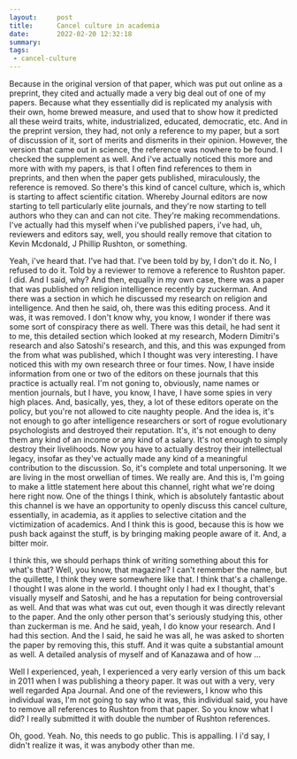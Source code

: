 ```yaml
---
layout:     post
title:      Cancel culture in academia
date:       2022-02-20 12:32:18
summary:    
tags:
 - cancel-culture
---
```


Because in the original version of that paper, which was put out online as a preprint, they cited and actually made a very big deal out of one of my papers. Because what they essentially did is replicated my analysis with their own, home brewed measure, and used that to show how it predicted all these weird traits, white, industrialized, educated, democratic, etc. And in the preprint version, they had, not only a reference to my paper, but a sort of discussion of it, sort of merits and dismerits in their opinion. However, the version that came out in science, the reference was nowhere to be found. I checked the supplement as well. And i've actually noticed this more and more with with my papers, is that I often find references to them in preprints, and then when the paper gets published, miraculously, the reference is removed. So there's this kind of cancel culture, which is, which is starting to affect scientific citation. Whereby Journal editors are now starting to tell particularly elite journals, and they're now starting to tell authors who they can and can not cite. They're making recommendations. I've actually had this myself when i've published papers, i've had, uh, reviewers and editors say, well, you should really remove that citation to Kevin Mcdonald, J Phillip Rushton, or something.

Yeah, i've heard that. I've had that. I've been told by by, I don't do it. No, I refused to do it. Told by a reviewer to remove a reference to Rushton paper. I did. And I said, why? And then, equally in my own case, there was a paper that was published on religion intelligence recently by zuckerman. And there was a section in which he discussed my research on religion and intelligence. And then he said, oh, there was this editing process. And it was, it was removed. I don't know why, you know, I wonder if there was some sort of conspiracy there as well. There was this detail, he had sent it to me, this detailed section which looked at my research, Modern Dimitri's research and also Satoshi's research, and this, and this was expunged from the from what was published, which I thought was very interesting. I have noticed this with my own research three or four times. Now, I have inside information from one or two of the editors on these journals that this practice is actually real. I'm not goning to, obviously, name names or mention journals, but I have, you know, I have, I have some spies in very high places. And, basically, yes, they, a lot of these editors operate on the policy, but you're not allowed to cite naughty people. And the idea is, it's not enough to go after intelligence researchers or sort of rogue evolutionary psychologists and destroyed their reputation. It's, it's not enough to deny them any kind of an income or any kind of a salary. It's not enough to simply destroy their livelihoods. Now you have to actually destroy their intellectual legacy, insofar as they've actually made any kind of a meaningful contribution to the discussion. So, it's complete and total unpersoning. It we are living in the most orwellian of times. We really are. And this is, I'm going to make a little statement here about this channel, right what we're doing here right now. One of the things I think, which is absolutely fantastic about this channel is we have an opportunity to openly discuss this cancel culture, essentially, in academia, as it applies to selective citation and the victimization of academics. And I think this is good, because this is how we push back against the stuff, is by bringing making people aware of it. And, a bitter moir.

I think this, we should perhaps think of writing something about this for what's that? Well, you know, that magazine? I can't remember the name, but the quillette, I think they were somewhere like that. I think that's a challenge. I thought I was alone in the world. I thought only I had ex I thought, that's visually myself and Satoshi, and he has a reputation for being controversial as well. And that was what was cut out, even though it was directly relevant to the paper. And the only other person that's seriously studying this, other than zuckerman is me. And he said, yeah, I do know your research. And I had this section. And the I said, he said he was all, he was asked to shorten the paper by removing this, this stuff. And it was quite a substantial amount as well. A detailed analysis of myself and of Kanazawa and of how ...

Well I experienced, yeah, I experienced a very early version of this um back in 2011 when I was publishing a theory paper. It was out with a very, very well regarded Apa Journal. And one of the reviewers, I know who this individual was, I'm not going to say who it was, this individual said, you have to remove all references to Rushton from that paper. So you know what I did? I really submitted it with double the number of Rushton references.

Oh, good. Yeah. No, this needs to go public. This is appalling. I i'd say, I didn't realize it was, it was anybody other than me.